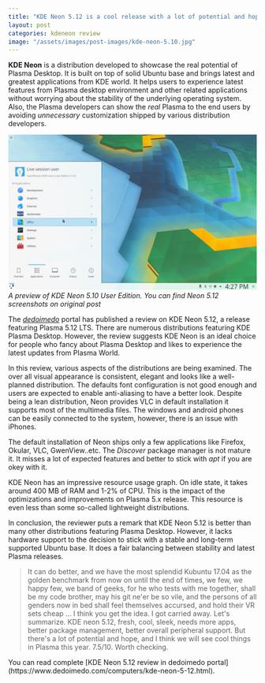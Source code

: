 ```yaml
---
title: "KDE Neon 5.12 is a cool release with a lot of potential and hope"
layout: post
categories: kdeneon review
image: "/assets/images/post-images/kde-neon-5.10.jpg"
---
```


**KDE Neon** is a distribution developed to showcase the real potential of Plasma Desktop. It is built on top of solid Ubuntu base and brings latest and greatest applications from KDE world. It helps users to experience latest features from Plasma desktop environment and other related applications without worrying about the stability of the underlying operating system. Also, the Plasma developers can show the *real* Plasma to the end users by avoiding *unnecessary* customization shipped by various distribution developers.

![A file picture of KDE Neon 5.10 User Edition](/assets/images/post-images/kde-neon-5.10.jpg)
*A preview of KDE Neon 5.10 User Edition. You can find Neon 5.12 screenshots on original post*

The [*dedoimedo*](https://www.dedoimedo.com/) portal has published a review on KDE Neon 5.12, a release featuring Plasma 5.12 LTS. There are numerous distributions featuring KDE Plasma Desktop. However, the review suggests KDE Neon is an ideal choice for people who fancy about Plasma Desktop and likes to experience the latest updates from Plasma World.

In this review, various aspects of the distributions are being examined. The over all visual appearance is consistent, elegant and looks like a well-planned distribution. The defaults font configuration is not good enough and users are expected to enable anti-aliasing to have a better look. Despite being a lean distribution, Neon provides VLC in default installation it supports most of the multimedia files. The windows and android phones can be easily connected to the system, however, there is an issue with iPhones.

The default installation of Neon ships only a few applications like Firefox, Okular, VLC, GwenView..etc. The *Discover* package manager is not mature it. It misses a lot of expected features and better to stick with *apt* if you are okey with it.

KDE Neon has an impressive resource usage graph. On idle state, it takes around 400 MB of RAM and 1-2% of CPU. This is the impact of the optimizations and improvements on Plasma 5.x release. This resource is even less than some so-called lightweight distributions.

In conclusion, the reviewer puts a remark that KDE Neon 5.12 is better than many other distributions featuring Plasma Desktop. However, it lacks hardware support to the decision to stick with a stable and long-term supported Ubuntu base. It does a fair balancing between stability and latest Plasma releases.
<blockquote>
    It can do better, and we have the most splendid Kubuntu 17.04 as the golden benchmark from now on until the end of times, we few, we happy few, we band of geeks, for he who tests with me together, shall be my code brother, may his git ne'er be so vile, and the persons of all genders now in bed shall feel themselves accursed, and hold their VR sets cheap ... I think you get the idea. I got carried away. Let's summarize. KDE neon 5.12, fresh, cool, sleek, needs more apps, better package management, better overall peripheral support. But there's a lot of potential and hope, and I think we will see cool things in Plasma this year. 7.5/10. Worth checking.
</blockquote>
You can read complete [KDE Neon 5.12 review in dedoimedo portal](https://www.dedoimedo.com/computers/kde-neon-5-12.html).